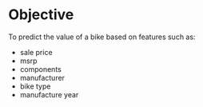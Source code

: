 # Objective
To predict the value of a bike based on features such as:

* sale price
* msrp
* components
* manufacturer
* bike type
* manufacture year
